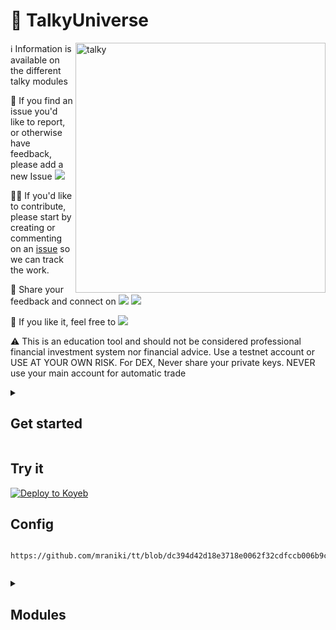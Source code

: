 # 🗿 TalkyUniverse
<img src="https://i.imgur.com/Q7iDDyB.jpg" align="right"
     alt="talky" width="400" height="400">

ℹ️ Information is available on the different talky modules

🐛 If you find an issue you'd like to report, or otherwise have feedback, please add a new Issue <a href="https://github.com/mraniki/tt/issues"><img src="https://badgen.net/github/open-issues/mraniki/tt" /></a>

🧑‍💻 If you'd like to contribute, please start by creating or commenting on an <a href="https://github.com/mraniki/tt/issues">issue</a> so we can track the work. 

💬 Share your feedback and connect on <a href="https://discord.gg/vegJQGrRRa"><img src="https://badgen.net/badge/icon/discord/purple?icon=discord&label" /></a> <a href="https://t.me/TTTalkyTraderChat/1"><img src="https://badgen.net/badge/icon/telegram?icon=telegram&label" /></a>

🍩 If you like it, feel free to <a href="https://coindrop.to/mraniki"><img src="https://badgen.net/badge/icon/coindrop/6F4E37?icon=buymeacoffee&label"/></a>

⚠️ This is an education tool and should not be considered professional financial investment system nor financial advice. Use a testnet account or USE AT YOUR OWN RISK. For DEX, Never share your private keys. NEVER use your main account for automatic trade

<details close>
<summary><h2>Get started</h2></summary>
<ol>

<li>Create your channel/room and your platform bot</li>

    - Telegram via [Telegram @BotFather](https://core.telegram.org/bots/tutorial) and [create an API key](https://docs.telethon.dev/en/stable/basic/signing-in.html) 
    - Discord via [Discord Dev portal](https://discord.com/developers/docs/intro)
    - Matrix via [Matrix.org](https://turt2live.github.io/matrix-bot-sdk/index.html)

<li>Get your 
     
    - DEX wallet address and private key
    - CEX API Keys supported by [CCXT](https://github.com/ccxt/ccxt) or

</li>

<li>Create your config [/app/settings.toml](src/example_settings.toml) or prepare your env variable</li>

<li>Deploy via:
    
     - docker 
          `docker pull mraniki/tt:latest` or `docker pull ghcr.io/mraniki/tt:latest`
     - locally 
          `git clone https://github.com/mraniki/tt:main` && `pip install -r requirements.txt` 
</li>

<li>Start your container or if deployed locally use `python3 bot.py` to start</li>

<li>Documentation available on <a href="https://talkytrader.github.io/wiki">wiki</a>

</ol>
</details>

<h2>Try it</h2>

[![Deploy to Koyeb](https://www.koyeb.com/static/images/deploy/button.svg)](https://app.koyeb.com/deploy?type=docker&image=docker.io/mraniki/tt&name=tt-demo)


<h2>Config</h2>

 
```Dotenv
     https://github.com/mraniki/tt/blob/dc394d42d18e3718e0062f32cdfccb006b9c716a/examples/example.env
```

```Dotenv:env.md
```


<details>
<summary><h2>Modules</h2></summary>

<h3>Talky</h3>
  
Submit trading order to CEX & DEX with multi messaging platform and plugin support

<h3>FindMyOrder</h3>

Find that order

<h3>DXSP</h3>

Swap made easy
<h3>IamListening</h3>

Build a chat listener bot

<h3>TalkyTredn</h3>

  Get the trend

</details>




